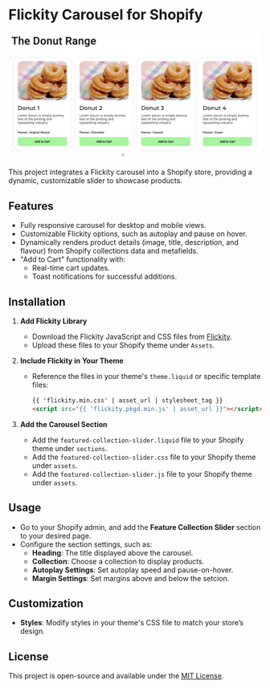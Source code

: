 # Flickity Carousel for Shopify

![alt text](Images/image.png)

This project integrates a Flickity carousel into a Shopify store, providing a dynamic, customizable slider to showcase products.

## Features

-   Fully responsive carousel for desktop and mobile views.
-   Customizable Flickity options, such as autoplay and pause on hover.
-   Dynamically renders product details (image, title, description, and flavour) from Shopify collections data and metafields.
-   "Add to Cart" functionality with:
    -   Real-time cart updates.
    -   Toast notifications for successful additions.

## Installation

1. **Add Flickity Library**

    - Download the Flickity JavaScript and CSS files from [Flickity](https://flickity.metafizzy.co/).
    - Upload these files to your Shopify theme under `Assets`.

2. **Include Flickity in Your Theme**

    - Reference the files in your theme's `theme.liquid` or specific template files:
        ```html
        {{ 'flickity.min.css' | asset_url | stylesheet_tag }}
        <script src="{{ 'flickity.pkgd.min.js' | asset_url }}"></script>
        ```

3. **Add the Carousel Section**

    - Add the `featured-collection-slider.liquid` file to your Shopify theme under `sections`.
    - Add the `featured-collection-slider.css` file to your Shopify theme under `assets`.
    - Add the `featured-collection-slider.js` file to your Shopify theme under `assets`.

## Usage

-   Go to your Shopify admin, and add the **Feature Collection Slider** section to your desired page.
-   Configure the section settings, such as:
    -   **Heading**: The title displayed above the carousel.
    -   **Collection**: Choose a collection to display products.
    -   **Autoplay Settings**: Set autoplay speed and pause-on-hover.
    -   **Margin Settings**: Set margins above and below the setcion.

## Customization

-   **Styles**: Modify styles in your theme's CSS file to match your store’s design.

## License

This project is open-source and available under the [MIT License](https://opensource.org/licenses/MIT).
